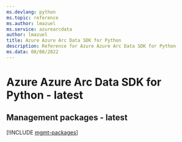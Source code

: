 ```yaml
---
ms.devlang: python
ms.topic: reference
ms.author: lmazuel
ms.service: azurearcdata
author: lmazuel
title: Azure Azure Arc Data SDK for Python
description: Reference for Azure Azure Arc Data SDK for Python
ms.data: 08/08/2022
---
```

# Azure Azure Arc Data SDK for Python - latest

## Management packages - latest
[!INCLUDE [mgmt-packages](azure-arc-data-mgmt-index.md)]